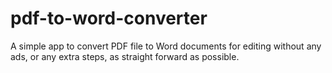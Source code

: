 # pdf-to-word-converter
A simple app to convert PDF file to Word documents for editing without any ads, or any extra steps, as straight forward as possible.
